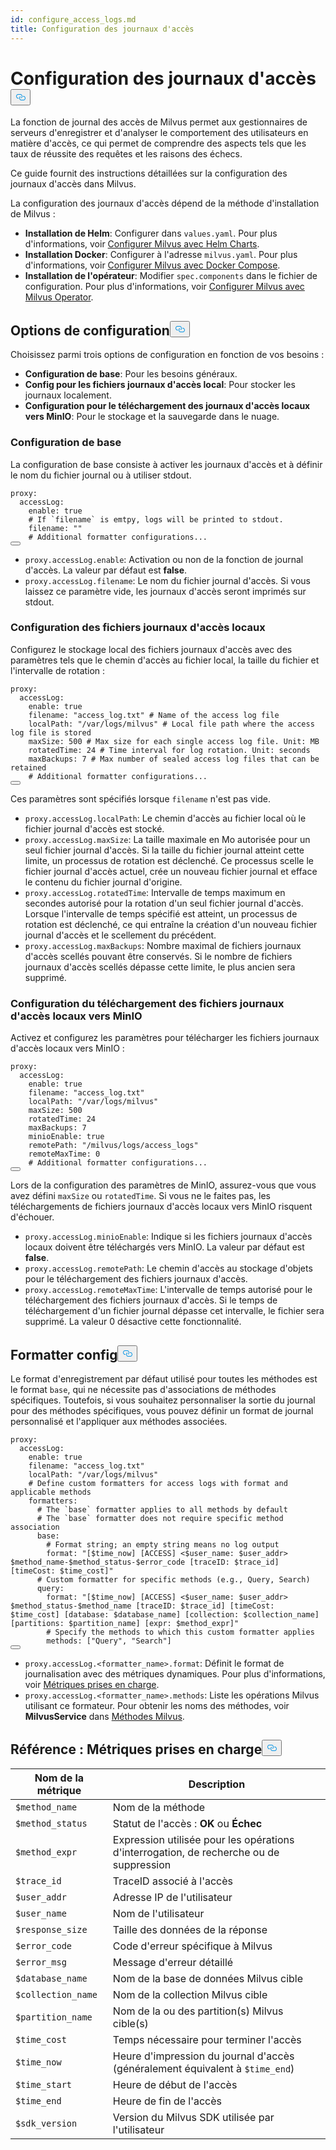 ```yaml
---
id: configure_access_logs.md
title: Configuration des journaux d'accès
---
```


<h1 id="Configure-Access-Logs" class="common-anchor-header">Configuration des journaux d'accès<button data-href="#Configure-Access-Logs" class="anchor-icon" translate="no">
      <svg translate="no"
        aria-hidden="true"
        focusable="false"
        height="20"
        version="1.1"
        viewBox="0 0 16 16"
        width="16"
      >
        <path
          fill="#0092E4"
          fill-rule="evenodd"
          d="M4 9h1v1H4c-1.5 0-3-1.69-3-3.5S2.55 3 4 3h4c1.45 0 3 1.69 3 3.5 0 1.41-.91 2.72-2 3.25V8.59c.58-.45 1-1.27 1-2.09C10 5.22 8.98 4 8 4H4c-.98 0-2 1.22-2 2.5S3 9 4 9zm9-3h-1v1h1c1 0 2 1.22 2 2.5S13.98 12 13 12H9c-.98 0-2-1.22-2-2.5 0-.83.42-1.64 1-2.09V6.25c-1.09.53-2 1.84-2 3.25C6 11.31 7.55 13 9 13h4c1.45 0 3-1.69 3-3.5S14.5 6 13 6z"
        ></path>
      </svg>
    </button></h1><p>La fonction de journal des accès de Milvus permet aux gestionnaires de serveurs d'enregistrer et d'analyser le comportement des utilisateurs en matière d'accès, ce qui permet de comprendre des aspects tels que les taux de réussite des requêtes et les raisons des échecs.</p>
<p>Ce guide fournit des instructions détaillées sur la configuration des journaux d'accès dans Milvus.</p>
<p>La configuration des journaux d'accès dépend de la méthode d'installation de Milvus :</p>
<ul>
<li><strong>Installation de Helm</strong>: Configurer dans <code translate="no">values.yaml</code>. Pour plus d'informations, voir <a href="/docs/fr/v2.5.x/configure-helm.md">Configurer Milvus avec Helm Charts</a>.</li>
<li><strong>Installation Docker</strong>: Configurer à l'adresse <code translate="no">milvus.yaml</code>. Pour plus d'informations, voir <a href="/docs/fr/v2.5.x/configure-docker.md">Configurer Milvus avec Docker Compose</a>.</li>
<li><strong>Installation de l'opérateur</strong>: Modifier <code translate="no">spec.components</code> dans le fichier de configuration. Pour plus d'informations, voir <a href="/docs/fr/v2.5.x/configure_operator.md">Configurer Milvus avec Milvus Operator</a>.</li>
</ul>
<h2 id="Configuration-options" class="common-anchor-header">Options de configuration<button data-href="#Configuration-options" class="anchor-icon" translate="no">
      <svg translate="no"
        aria-hidden="true"
        focusable="false"
        height="20"
        version="1.1"
        viewBox="0 0 16 16"
        width="16"
      >
        <path
          fill="#0092E4"
          fill-rule="evenodd"
          d="M4 9h1v1H4c-1.5 0-3-1.69-3-3.5S2.55 3 4 3h4c1.45 0 3 1.69 3 3.5 0 1.41-.91 2.72-2 3.25V8.59c.58-.45 1-1.27 1-2.09C10 5.22 8.98 4 8 4H4c-.98 0-2 1.22-2 2.5S3 9 4 9zm9-3h-1v1h1c1 0 2 1.22 2 2.5S13.98 12 13 12H9c-.98 0-2-1.22-2-2.5 0-.83.42-1.64 1-2.09V6.25c-1.09.53-2 1.84-2 3.25C6 11.31 7.55 13 9 13h4c1.45 0 3-1.69 3-3.5S14.5 6 13 6z"
        ></path>
      </svg>
    </button></h2><p>Choisissez parmi trois options de configuration en fonction de vos besoins :</p>
<ul>
<li><strong>Configuration de base</strong>: Pour les besoins généraux.</li>
<li><strong>Config pour les fichiers journaux d'accès local</strong>: Pour stocker les journaux localement.</li>
<li><strong>Configuration pour le téléchargement des journaux d'accès locaux vers MinIO</strong>: Pour le stockage et la sauvegarde dans le nuage.</li>
</ul>
<h3 id="Base-config" class="common-anchor-header">Configuration de base</h3><p>La configuration de base consiste à activer les journaux d'accès et à définir le nom du fichier journal ou à utiliser stdout.</p>
<pre><code translate="no" class="language-yaml">proxy:
  accessLog:
    <span class="hljs-built_in">enable</span>: <span class="hljs-literal">true</span>
    <span class="hljs-comment"># If `filename` is emtpy, logs will be printed to stdout.</span>
    filename: <span class="hljs-string">&quot;&quot;</span>
    <span class="hljs-comment"># Additional formatter configurations...</span>
<button class="copy-code-btn"></button></code></pre>
<ul>
<li><code translate="no">proxy.accessLog.enable</code>: Activation ou non de la fonction de journal d'accès. La valeur par défaut est <strong>false</strong>.</li>
<li><code translate="no">proxy.accessLog.filename</code>: Le nom du fichier journal d'accès. Si vous laissez ce paramètre vide, les journaux d'accès seront imprimés sur stdout.</li>
</ul>
<h3 id="Config-for-local-access-log-files" class="common-anchor-header">Configuration des fichiers journaux d'accès locaux</h3><p>Configurez le stockage local des fichiers journaux d'accès avec des paramètres tels que le chemin d'accès au fichier local, la taille du fichier et l'intervalle de rotation :</p>
<pre><code translate="no" class="language-yaml">proxy:
  accessLog:
    enable: true
    filename: <span class="hljs-string">&quot;access_log.txt&quot;</span> <span class="hljs-comment"># Name of the access log file</span>
    localPath: <span class="hljs-string">&quot;/var/logs/milvus&quot;</span> <span class="hljs-comment"># Local file path where the access log file is stored</span>
    maxSize: <span class="hljs-number">500</span> <span class="hljs-comment"># Max size for each single access log file. Unit: MB</span>
    rotatedTime: <span class="hljs-number">24</span> <span class="hljs-comment"># Time interval for log rotation. Unit: seconds</span>
    maxBackups: <span class="hljs-number">7</span> <span class="hljs-comment"># Max number of sealed access log files that can be retained</span>
    <span class="hljs-comment"># Additional formatter configurations...</span>
<button class="copy-code-btn"></button></code></pre>
<p>Ces paramètres sont spécifiés lorsque <code translate="no">filename</code> n'est pas vide.</p>
<ul>
<li><code translate="no">proxy.accessLog.localPath</code>: Le chemin d'accès au fichier local où le fichier journal d'accès est stocké.</li>
<li><code translate="no">proxy.accessLog.maxSize</code>: La taille maximale en Mo autorisée pour un seul fichier journal d'accès. Si la taille du fichier journal atteint cette limite, un processus de rotation est déclenché. Ce processus scelle le fichier journal d'accès actuel, crée un nouveau fichier journal et efface le contenu du fichier journal d'origine.</li>
<li><code translate="no">proxy.accessLog.rotatedTime</code>: Intervalle de temps maximum en secondes autorisé pour la rotation d'un seul fichier journal d'accès. Lorsque l'intervalle de temps spécifié est atteint, un processus de rotation est déclenché, ce qui entraîne la création d'un nouveau fichier journal d'accès et le scellement du précédent.</li>
<li><code translate="no">proxy.accessLog.maxBackups</code>: Nombre maximal de fichiers journaux d'accès scellés pouvant être conservés. Si le nombre de fichiers journaux d'accès scellés dépasse cette limite, le plus ancien sera supprimé.</li>
</ul>
<h3 id="Config-for-uploading-local-access-log-files-to-MinIO" class="common-anchor-header">Configuration du téléchargement des fichiers journaux d'accès locaux vers MinIO</h3><p>Activez et configurez les paramètres pour télécharger les fichiers journaux d'accès locaux vers MinIO :</p>
<pre><code translate="no" class="language-yaml">proxy:
  accessLog:
    <span class="hljs-built_in">enable</span>: <span class="hljs-literal">true</span>
    filename: <span class="hljs-string">&quot;access_log.txt&quot;</span>
    localPath: <span class="hljs-string">&quot;/var/logs/milvus&quot;</span>
    maxSize: 500
    rotatedTime: 24 
    maxBackups: 7
    minioEnable: <span class="hljs-literal">true</span>
    remotePath: <span class="hljs-string">&quot;/milvus/logs/access_logs&quot;</span>
    remoteMaxTime: 0
    <span class="hljs-comment"># Additional formatter configurations...</span>
<button class="copy-code-btn"></button></code></pre>
<p>Lors de la configuration des paramètres de MinIO, assurez-vous que vous avez défini <code translate="no">maxSize</code> ou <code translate="no">rotatedTime</code>. Si vous ne le faites pas, les téléchargements de fichiers journaux d'accès locaux vers MinIO risquent d'échouer.</p>
<ul>
<li><code translate="no">proxy.accessLog.minioEnable</code>: Indique si les fichiers journaux d'accès locaux doivent être téléchargés vers MinIO. La valeur par défaut est <strong>false</strong>.</li>
<li><code translate="no">proxy.accessLog.remotePath</code>: Le chemin d'accès au stockage d'objets pour le téléchargement des fichiers journaux d'accès.</li>
<li><code translate="no">proxy.accessLog.remoteMaxTime</code>: L'intervalle de temps autorisé pour le téléchargement des fichiers journaux d'accès. Si le temps de téléchargement d'un fichier journal dépasse cet intervalle, le fichier sera supprimé. La valeur 0 désactive cette fonctionnalité.</li>
</ul>
<h2 id="Formatter-config" class="common-anchor-header">Formatter config<button data-href="#Formatter-config" class="anchor-icon" translate="no">
      <svg translate="no"
        aria-hidden="true"
        focusable="false"
        height="20"
        version="1.1"
        viewBox="0 0 16 16"
        width="16"
      >
        <path
          fill="#0092E4"
          fill-rule="evenodd"
          d="M4 9h1v1H4c-1.5 0-3-1.69-3-3.5S2.55 3 4 3h4c1.45 0 3 1.69 3 3.5 0 1.41-.91 2.72-2 3.25V8.59c.58-.45 1-1.27 1-2.09C10 5.22 8.98 4 8 4H4c-.98 0-2 1.22-2 2.5S3 9 4 9zm9-3h-1v1h1c1 0 2 1.22 2 2.5S13.98 12 13 12H9c-.98 0-2-1.22-2-2.5 0-.83.42-1.64 1-2.09V6.25c-1.09.53-2 1.84-2 3.25C6 11.31 7.55 13 9 13h4c1.45 0 3-1.69 3-3.5S14.5 6 13 6z"
        ></path>
      </svg>
    </button></h2><p>Le format d'enregistrement par défaut utilisé pour toutes les méthodes est le format <code translate="no">base</code>, qui ne nécessite pas d'associations de méthodes spécifiques. Toutefois, si vous souhaitez personnaliser la sortie du journal pour des méthodes spécifiques, vous pouvez définir un format de journal personnalisé et l'appliquer aux méthodes associées.</p>
<pre><code translate="no" class="language-yaml">proxy:
  accessLog:
    <span class="hljs-built_in">enable</span>: <span class="hljs-literal">true</span>
    filename: <span class="hljs-string">&quot;access_log.txt&quot;</span>
    localPath: <span class="hljs-string">&quot;/var/logs/milvus&quot;</span>
    <span class="hljs-comment"># Define custom formatters for access logs with format and applicable methods</span>
    formatters:
      <span class="hljs-comment"># The `base` formatter applies to all methods by default</span>
      <span class="hljs-comment"># The `base` formatter does not require specific method association</span>
      base: 
        <span class="hljs-comment"># Format string; an empty string means no log output</span>
        format: <span class="hljs-string">&quot;[<span class="hljs-variable">$time_now</span>] [ACCESS] &lt;<span class="hljs-variable">$user_name</span>: <span class="hljs-variable">$user_addr</span>&gt; <span class="hljs-variable">$method_name</span>-<span class="hljs-variable">$method_status</span>-<span class="hljs-variable">$error_code</span> [traceID: <span class="hljs-variable">$trace_id</span>] [timeCost: <span class="hljs-variable">$time_cost</span>]&quot;</span>
      <span class="hljs-comment"># Custom formatter for specific methods (e.g., Query, Search)</span>
      query: 
        format: <span class="hljs-string">&quot;[<span class="hljs-variable">$time_now</span>] [ACCESS] &lt;<span class="hljs-variable">$user_name</span>: <span class="hljs-variable">$user_addr</span>&gt; <span class="hljs-variable">$method_status</span>-<span class="hljs-variable">$method_name</span> [traceID: <span class="hljs-variable">$trace_id</span>] [timeCost: <span class="hljs-variable">$time_cost</span>] [database: <span class="hljs-variable">$database_name</span>] [collection: <span class="hljs-variable">$collection_name</span>] [partitions: <span class="hljs-variable">$partition_name</span>] [expr: <span class="hljs-variable">$method_expr</span>]&quot;</span>
        <span class="hljs-comment"># Specify the methods to which this custom formatter applies</span>
        methods: [<span class="hljs-string">&quot;Query&quot;</span>, <span class="hljs-string">&quot;Search&quot;</span>]
<button class="copy-code-btn"></button></code></pre>
<ul>
<li><code translate="no">proxy.accessLog.&lt;formatter_name&gt;.format</code>: Définit le format de journalisation avec des métriques dynamiques. Pour plus d'informations, voir <a href="#reference-supported-metrics">Métriques prises en charge</a>.</li>
<li><code translate="no">proxy.accessLog.&lt;formatter_name&gt;.methods</code>: Liste les opérations Milvus utilisant ce formateur. Pour obtenir les noms des méthodes, voir <strong>MilvusService</strong> dans <a href="https://github.com/milvus-io/milvus-proto/blob/master/proto/milvus.proto">Méthodes Milvus</a>.</li>
</ul>
<h2 id="Reference-Supported-metrics" class="common-anchor-header">Référence : Métriques prises en charge<button data-href="#Reference-Supported-metrics" class="anchor-icon" translate="no">
      <svg translate="no"
        aria-hidden="true"
        focusable="false"
        height="20"
        version="1.1"
        viewBox="0 0 16 16"
        width="16"
      >
        <path
          fill="#0092E4"
          fill-rule="evenodd"
          d="M4 9h1v1H4c-1.5 0-3-1.69-3-3.5S2.55 3 4 3h4c1.45 0 3 1.69 3 3.5 0 1.41-.91 2.72-2 3.25V8.59c.58-.45 1-1.27 1-2.09C10 5.22 8.98 4 8 4H4c-.98 0-2 1.22-2 2.5S3 9 4 9zm9-3h-1v1h1c1 0 2 1.22 2 2.5S13.98 12 13 12H9c-.98 0-2-1.22-2-2.5 0-.83.42-1.64 1-2.09V6.25c-1.09.53-2 1.84-2 3.25C6 11.31 7.55 13 9 13h4c1.45 0 3-1.69 3-3.5S14.5 6 13 6z"
        ></path>
      </svg>
    </button></h2><table>
<thead>
<tr><th>Nom de la métrique</th><th>Description</th></tr>
</thead>
<tbody>
<tr><td><code translate="no">$method_name</code></td><td>Nom de la méthode</td></tr>
<tr><td><code translate="no">$method_status</code></td><td>Statut de l'accès : <strong>OK</strong> ou <strong>Échec</strong></td></tr>
<tr><td><code translate="no">$method_expr</code></td><td>Expression utilisée pour les opérations d'interrogation, de recherche ou de suppression</td></tr>
<tr><td><code translate="no">$trace_id</code></td><td>TraceID associé à l'accès</td></tr>
<tr><td><code translate="no">$user_addr</code></td><td>Adresse IP de l'utilisateur</td></tr>
<tr><td><code translate="no">$user_name</code></td><td>Nom de l'utilisateur</td></tr>
<tr><td><code translate="no">$response_size</code></td><td>Taille des données de la réponse</td></tr>
<tr><td><code translate="no">$error_code</code></td><td>Code d'erreur spécifique à Milvus</td></tr>
<tr><td><code translate="no">$error_msg</code></td><td>Message d'erreur détaillé</td></tr>
<tr><td><code translate="no">$database_name</code></td><td>Nom de la base de données Milvus cible</td></tr>
<tr><td><code translate="no">$collection_name</code></td><td>Nom de la collection Milvus cible</td></tr>
<tr><td><code translate="no">$partition_name</code></td><td>Nom de la ou des partition(s) Milvus cible(s)</td></tr>
<tr><td><code translate="no">$time_cost</code></td><td>Temps nécessaire pour terminer l'accès</td></tr>
<tr><td><code translate="no">$time_now</code></td><td>Heure d'impression du journal d'accès (généralement équivalent à <code translate="no">$time_end</code>)</td></tr>
<tr><td><code translate="no">$time_start</code></td><td>Heure de début de l'accès</td></tr>
<tr><td><code translate="no">$time_end</code></td><td>Heure de fin de l'accès</td></tr>
<tr><td><code translate="no">$sdk_version</code></td><td>Version du Milvus SDK utilisée par l'utilisateur</td></tr>
</tbody>
</table>
